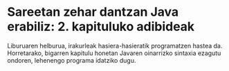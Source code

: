 # Sareetan zehar dantzan Java erabiliz: 2. kapituluko adibideak
Liburuaren helburua, irakurleak hasiera-hasieratik programatzen hastea da. Horretarako, bigarren kapitulu honetan Javaren oinarrizko sintaxia ezagutu ondoren, lehenengo programa idatziko dugu.
